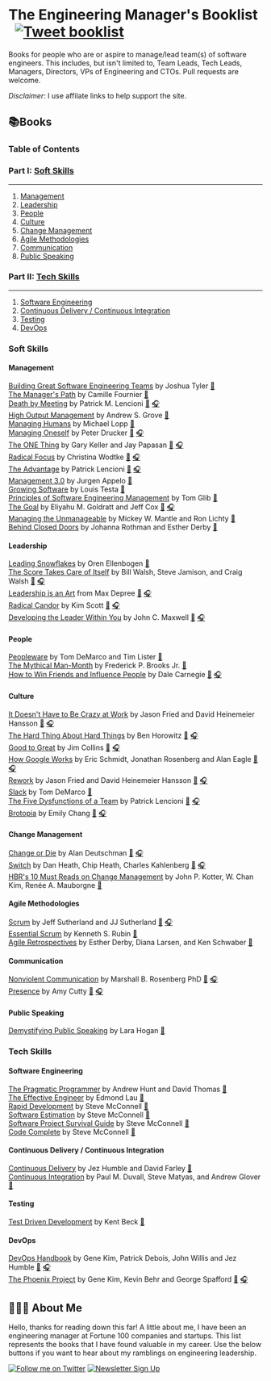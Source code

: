 
# The Engineering Manager's Booklist &nbsp; [![Tweet booklist](https://img.shields.io/twitter/url/https/shields.io.svg?style=social)](https://twitter.com/home?status=The%20Engineering%20Manager%27s%20Booklist%20%40jesselpalmer%20https%3A%2F%2Fgithub.com%2Fjesselpalmer%2Fthe-engineering-managers-booklist)

Books for people who are or aspire to manage/lead team(s) of software engineers. This includes, but isn't limited to, Team Leads, Tech Leads, Managers, Directors, VPs of Engineering and CTOs. Pull requests are welcome.

*Disclaimer*: I use affilate links to help support the site.

## 📚Books

### Table of Contents

### Part I: [Soft Skills](#soft-skills)

---

1. [Management](#management)
1. [Leadership](#leadership)
1. [People](#people)
1. [Culture](#culture)
1. [Change Management](#change-management)
1. [Agile Methodologies](#agile-methodologies)
1. [Communication](#communication)
1. [Public Speaking](#public-speaking)

### Part II: [Tech Skills](#tech-skills)

---

1. [Software Engineering](#software-engineering)  
1. [Continuous Delivery / Continuous Integration](#continuous-delivery--continuous-integration)  
1. [Testing](#testing)
1. [DevOps](#DevOps)

### Soft Skills

#### Management

[Building Great Software Engineering Teams](https://amzn.to/2ExjxDi) by Joshua Tyler [📘](https://amzn.to/2ExjxDi)  
[The Manager's Path](https://amzn.to/2XmUJW2) by Camille Fournier [📘](https://amzn.to/2XmUJW2)  
[Death by Meeting](https://amzn.to/2Exzfyq) by Patrick M. Lencioni [📘](https://amzn.to/2Exzfyq) [🎧](https://amzn.to/2CAoJF4)  
[High Output Management](https://amzn.to/2tGnM9m) by Andrew S. Grove [📘](https://amzn.to/2tGnM9m)  
[Managing Humans](https://amzn.to/2BRGJdK) by Michael Lopp [📘](https://amzn.to/2BRGJdK)  
[Managing Oneself](https://amzn.to/2VtSb75) by Peter Drucker [📘](https://amzn.to/2VtSb75) [🎧](https://amzn.to/2YkpoE3)  
[The ONE Thing](https://amzn.to/2EzHIkT) by Gary Keller and Jay Papasan [📘](https://amzn.to/2EzHIkT) [🎧](https://amzn.to/2uneSya)  
[Radical Focus](https://amzn.to/2EiDFYC) by Christina Wodtke [📘](https://amzn.to/2EiDFYC) [🎧](https://amzn.to/2SSsVFR)  
[The Advantage](https://amzn.to/2H7MCXF) by Patrick Lencioni [📘](https://amzn.to/2H7MCXF) [🎧](https://amzn.to/2uo4B4R)  
[Management 3.0](https://amzn.to/2HaqDzH) by Jurgen Appelo [📘](https://amzn.to/2HaqDzH)  
[Growing Software](https://amzn.to/2BVxNnQ) by Louis Testa [📘](https://amzn.to/2BVxNnQ)  
[Principles of Software Engineering Management](https://amzn.to/2tDZpJA) by Tom Glib [📘](https://amzn.to/2tDZpJA)  
[The Goal](https://amzn.to/2T81QU9) by Eliyahu M. Goldratt and Jeff Cox [📘](https://amzn.to/2T81QU9) [🎧](https://amzn.to/2WnKeAO)  
[Managing the Unmanageable](https://amzn.to/2tKuECF) by Mickey W. Mantle and Ron Lichty [📘](https://amzn.to/2tKuECF)  
[Behind Closed Doors](https://amzn.to/2VpHqCx) by Johanna Rothman and Esther Derby [📘](https://amzn.to/2VpHqCx)  

#### Leadership

[Leading Snowflakes](http://leadingsnowflakes.com) by Oren Ellenbogen [📘](http://leadingsnowflakes.com)  
[The Score Takes Care of Itself](https://amzn.to/2SxnVGj) by Bill Walsh, Steve Jamison, and Craig Walsh [📘](https://amzn.to/2SxnVGj) [🎧](https://amzn.to/2YmPaYh)  
[Leadership is an Art](https://amzn.to/2Ewby8H) from Max Depree [📘](https://amzn.to/2Ewby8H) [🎧](https://amzn.to/2YnBvQN)  
[Radical Candor](https://amzn.to/2SyNab8) by Kim Scott [📘](https://amzn.to/2SyNab8) [🎧](https://amzn.to/2UVBm4Z)  
[Developing the Leader Within You](https://amzn.to/2tMDRdH) by John C. Maxwell [📘](https://amzn.to/2tMDRdH) [🎧](https://amzn.to/2U8UVJT)

#### People

[Peopleware](https://amzn.to/2tHmz1Q) by Tom DeMarco and Tim Lister [📘](https://amzn.to/2tHmz1Q)  
[The Mythical Man-Month](https://amzn.to/2C00XlT) by Frederick P. Brooks Jr. [📘](https://amzn.to/2C00XlT)  
[How to Win Friends and Influence People](https://amzn.to/2EsNV0J) by Dale Carnegie [📘](https://amzn.to/2EsNV0J) [🎧](https://amzn.to/2HxnVVX)

#### Culture

[It Doesn't Have to Be Crazy at Work](https://amzn.to/2EnPNI4) by Jason Fried and David Heinemeier Hansson [📘](https://amzn.to/2EnPNI4) [🎧](https://amzn.to/2OR7C6U)  
[The Hard Thing About Hard Things](https://amzn.to/2Es7p5m) by Ben Horowitz [📘](https://amzn.to/2Es7p5m) [🎧](https://amzn.to/2I54R1e)  
[Good to Great](https://amzn.to/2Xu9WER) by Jim Collins [📘](https://amzn.to/2I3OeTS) [🎧](https://amzn.to/2I3OeTS)  
[How Google Works](https://amzn.to/2GU9sTo) by Eric Schmidt, Jonathan Rosenberg and Alan Eagle [📘](https://amzn.to/2GU9sTo) [🎧](https://amzn.to/2Tojazq)  
[Rework](https://amzn.to/2TaCpRx) by Jason Fried and David Heinemeier Hansson [📘](https://amzn.to/2TaCpRx) [🎧](https://amzn.to/2OTCQdP)  
[Slack](https://amzn.to/2Xw0twR) by Tom DeMarco [📘](https://amzn.to/2Xw0twR)  
[The Five Dysfunctions of a Team](https://amzn.to/2NBtlPK) by Patrick Lencioni [📘](https://amzn.to/2NBtlPK) [🎧](https://amzn.to/2I10Jzm)  
[Brotopia](https://amzn.to/2SDVmai) by Emily Chang [📘](https://amzn.to/2SDVmai) [🎧](https://amzn.to/2VvuUlq)  

#### Change Management

[Change or Die](https://amzn.to/2NBgTPR) by Alan Deutschman [📘](https://amzn.to/2NBgTPR) [🎧](https://amzn.to/2Hgn7ne)  
[Switch](https://amzn.to/2GV3rFZ) by Dan Heath, Chip Heath, Charles Kahlenberg [📘](https://amzn.to/2GV3rFZ) [🎧](https://amzn.to/2Tk8I0I)  
[HBR's 10 Must Reads on Change Management](https://amzn.to/2NBBu6S) by John P. Kotter, W. Chan Kim, Renée A. Mauborgne [📘](https://amzn.to/2NBBu6S)  

#### Agile Methodologies

[Scrum](https://amzn.to/2IXg2uu) by Jeff Sutherland and JJ Sutherland [📘](https://amzn.to/2IXg2uu) [🎧](https://amzn.to/2SOhpuO)  
[Essential Scrum](https://amzn.to/2Ugg41t) by Kenneth S. Rubin [📘](https://amzn.to/2Ugg41t)  
[Agile Retrospectives](https://amzn.to/2XsnwbQ) by Esther Derby, Diana Larsen, and Ken Schwaber [📘](https://amzn.to/2XsnwbQ)  

#### Communication

[Nonviolent Communication](https://amzn.to/2ErH47y) by Marshall B. Rosenberg PhD [📘](https://amzn.to/2ErH47y) [🎧](https://amzn.to/2IYp2PP)  
[Presence](https://amzn.to/2EAT5aV) by Amy Cutty [📘](https://amzn.to/2EAT5aV) [🎧](https://amzn.to/2ES4Kn0)  

#### Public Speaking

[Demystifying Public Speaking](https://amzn.to/2XAmbzV) by Lara Hogan [📘](https://amzn.to/2XAmbzV)  

### Tech Skills

#### Software Engineering

[The Pragmatic Programmer](https://amzn.to/2tNfTz5) by Andrew Hunt and David Thomas [📘](https://amzn.to/2tNfTz5)  
[The Effective Engineer](https://amzn.to/2ExGNjo) by Edmond Lau [📘](https://amzn.to/2ExGNjo)  
[Rapid Development](https://amzn.to/2GXwity) by Steve McConnell [📘](https://amzn.to/2GXwity)  
[Software Estimation](https://amzn.to/2HcWjEm) by Steve McConnell [📘](https://amzn.to/2HcWjEm)  
[Software Project Survival Guide](https://amzn.to/2EHMBZd) by Steve McConnell [📘](https://amzn.to/2EHMBZd)  
[Code Complete](https://amzn.to/2UmpOr6) by Steve McConnell [📘](https://amzn.to/2UmpOr6)  

#### Continuous Delivery / Continuous Integration

[Continuous Delivery](https://amzn.to/2TdNm4P) by Jez Humble and David Farley [📘](https://amzn.to/2TdNm4P)  
[Continuous Integration](https://amzn.to/2Vvg6mo) by Paul M. Duvall, Steve Matyas, and Andrew Glover [📘](https://amzn.to/2Vvg6mo)  

#### Testing

[Test Driven Development](https://amzn.to/2Eyr83E) by Kent Beck [📘](https://amzn.to/2Eyr83E)  

#### DevOps

[DevOps Handbook](https://amzn.to/2tOw7bq) by Gene Kim, Patrick Debois, John Willis and Jez Humble [📘](https://amzn.to/2tOw7bq) [🎧](https://amzn.to/2NNBnVE)  
[The Phoenix Project](https://amzn.to/2EvzUiD) by Gene Kim, Kevin Behr and George Spafford [📘](https://amzn.to/2EvzUiD) [🎧](https://amzn.to/2VGaSUU)  

## 👨🏾‍💻 About Me

Hello, thanks for reading down this far! A little about me, I have been an engineering manager at Fortune 100 companies and startups. This list represents the books that I have found valuable in my career. Use the below buttons if you want to hear about my ramblings on engineering leadership.

 [![Follow me on Twitter](https://img.shields.io/badge/Follow%20me%20on%20Twitter-%40jesselpalmer-blue.svg)](https://twitter.com/jesselpalmer) [![Newsletter Sign Up](https://img.shields.io/badge/Sign%20up%20for%20my%20Newsletter-On%20Engineering%20Leadership-blue.svg)](https://tinyletter.com/jesselpalmer)
